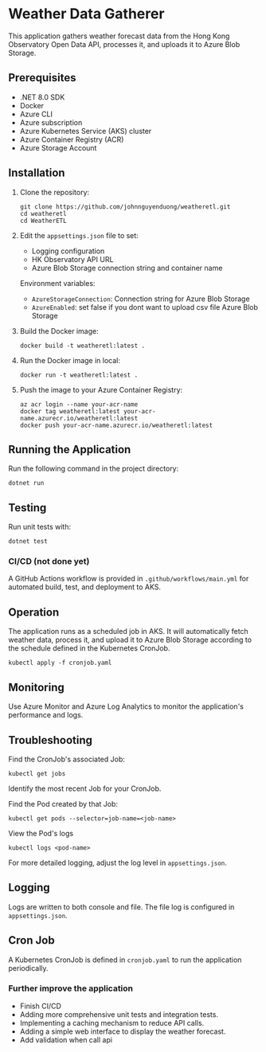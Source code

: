 # Weather Data Gatherer

This application gathers weather forecast data from the Hong Kong Observatory Open Data API, processes it, and uploads it to Azure Blob Storage.

## Prerequisites

- .NET 8.0 SDK
- Docker
- Azure CLI
- Azure subscription
- Azure Kubernetes Service (AKS) cluster
- Azure Container Registry (ACR)
- Azure Storage Account

## Installation

1. Clone the repository:
   ```
   git clone https://github.com/johnnguyenduong/weatheretl.git
   cd weatheretl
   cd WeatherETL
   ```

2. Edit the `appsettings.json` file to set:

   - Logging configuration
   - HK Observatory API URL
   - Azure Blob Storage connection string and container name

   Environment variables:
     - `AzureStorageConnection`: Connection string for Azure Blob Storage
     - `AzureEnabled`: set false if you dont want to upload csv file Azure Blob Storage

3. Build the Docker image:
   ```
   docker build -t weatheretl:latest .
   ```

4. Run the Docker image in local:
   ```
   docker run -t weatheretl:latest .
   ```

5. Push the image to your Azure Container Registry:
   ```
   az acr login --name your-acr-name
   docker tag weatheretl:latest your-acr-name.azurecr.io/weatheretl:latest
   docker push your-acr-name.azurecr.io/weatheretl:latest
   ```

## Running the Application

Run the following command in the project directory:

```
dotnet run
```

## Testing

Run unit tests with:

```
dotnet test
```

### CI/CD (not done yet)

A GitHub Actions workflow is provided in `.github/workflows/main.yml` for automated build, test, and deployment to AKS.


## Operation

The application runs as a scheduled job in AKS. It will automatically fetch weather data, process it, and upload it to Azure Blob Storage according to the schedule defined in the Kubernetes CronJob.

```
kubectl apply -f cronjob.yaml
```

## Monitoring

Use Azure Monitor and Azure Log Analytics to monitor the application's performance and logs.

## Troubleshooting

Find the CronJob's associated Job:
```
kubectl get jobs
```

Identify the most recent Job for your CronJob.

Find the Pod created by that Job:
```
kubectl get pods --selector=job-name=<job-name>
```

View the Pod's logs
```
kubectl logs <pod-name>
```

For more detailed logging, adjust the log level in `appsettings.json`.


## Logging

Logs are written to both console and file. The file log is configured in `appsettings.json`.

## Cron Job

A Kubernetes CronJob is defined in `cronjob.yaml` to run the application periodically.

### Further improve the application
 - Finish CI/CD
 - Adding more comprehensive unit tests and integration tests.
 - Implementing a caching mechanism to reduce API calls.
 - Adding a simple web interface to display the weather forecast.
 - Add validation when call api